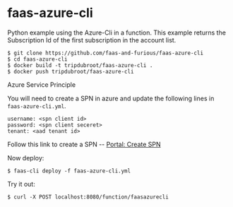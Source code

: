 # faas-azure-cli
Python example using the Azure-Cli in a function. This example returns the Subscription Id of the first subscription in the account list.

```
$ git clone https://github.com/faas-and-furious/faas-azure-cli
$ cd faas-azure-cli
$ docker build -t tripdubroot/faas-azure-cli .
$ docker push tripdubroot/faas-azure-cli
```
Azure Service Principle

You will need to create a SPN in azure and update the following lines in `faas-azure-cli.yml`.

```
username: <spn client id>
password: <spn client seceret>
tenant: <aad tenant id>
```
Follow this link to create a SPN -- [Portal: Create SPN](https://docs.microsoft.com/en-us/azure/azure-resource-manager/resource-group-create-service-principal-portal)

Now deploy:

```
$ faas-cli deploy -f faas-azure-cli.yml
```

Try it out:

```
$ curl -X POST localhost:8080/function/faasazurecli
```

